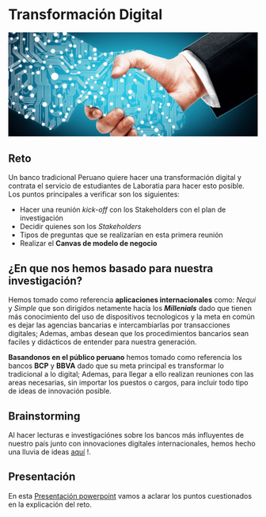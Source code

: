 # Transformación Digital

![Unión-Tecnologica](assets/img/tech-man.jpg)

## Reto

Un banco tradicional Peruano quiere hacer una transformación digital y contrata el servicio de estudiantes de Laboratia para hacer esto posible. Los puntos principales a verificar son los siguientes:

- Hacer una reunión _kick-off_ con los Stakeholders con el plan de investigación
- Decidir quienes son los _Stakeholders_
- Tipos de preguntas que se realizarían en esta primera reunión
- Realizar el __Canvas de modelo de negocio__

## ¿En que nos hemos basado para nuestra investigación?  
  
Hemos tomado como referencia __aplicaciones internacionales__ como: *Nequi* y *Simple* que son dirigidos netamente hacía los ___Millenials___ dado que tienen más conocimiento del uso de dispositivos tecnologicos y la meta en común es dejar las agencias bancarias e intercambiarlas por transacciones digitales; Ademas, ambas desean que los procedimientos bancarios sean faciles y didácticos de entender para nuestra generación.

__Basandonos en el público peruano__ hemos tomado como referencia los bancos __BCP__ y __BBVA__ dado que su meta principal es transformar lo tradicional a lo digital; Ademas, para llegar a ello realizan reuniones con las areas necesarias, sin importar los puestos o cargos, para incluir todo tipo de ideas de innovación posible.

## Brainstorming

Al hacer lecturas e investigaciónes sobre los bancos más influyentes de nuestro país junto con innovaciones digitales internacionales, hemos hecho una lluvia de ideas [aquí](https://realtimeboard.com/app/board/o9J_kzq3ekQ=/) !. 

## Presentación

En esta [Presentación powerpoint](https://1drv.ms/p/s!Ajpw1TfoXrQfvz-2zHXDoyirVj9k) vamos a aclarar los puntos cuestionados en la explicación del reto. 


